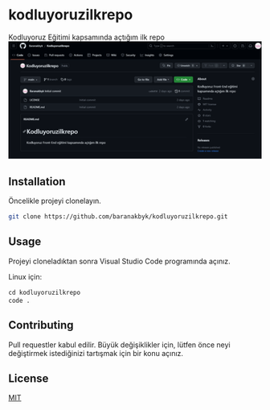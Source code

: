 # kodluyoruzilkrepo
Kodluyoruz Eğitimi kapsamında açtığım ilk repo
<img src="https://raw.githubusercontent.com/Baranakbyk/Kodluyoruzilkrepo/e7f62709dbf8ecef52fddf74b8d1e4749541b567/Ekran%20g%C3%B6r%C3%BCnt%C3%BCs%C3%BC%202023-08-02%20185618.png">

## Installation

Öncelikle projeyi clonelayın.

```bash
git clone https://github.com/baranakbyk/kodluyoruzilkrepo.git 
```

## Usage

Projeyi cloneladıktan sonra Visual Studio Code programında açınız.

Linux için:

```linux
cd kodluyoruzilkrepo
code .
```

## Contributing

Pull requestler kabul edilir. Büyük değişiklikler için, lütfen önce neyi değiştirmek istediğinizi tartışmak için bir konu açınız.

## License

[MIT](https://choosealicense.com/licenses/mit/)

